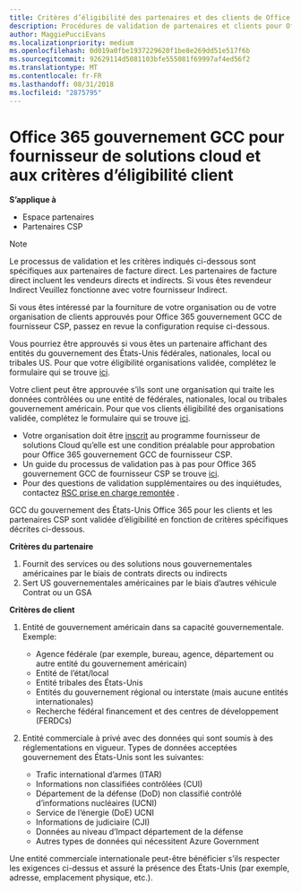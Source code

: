 ```yaml
---
title: Critères d’éligibilité des partenaires et des clients de Office 365 GCC du gouvernement des États-Unis | L’espace partenaires
description: Procédures de validation de partenaires et clients pour Office 365 gouvernement GCC de fournisseur CSP.
author: MaggiePucciEvans
ms.localizationpriority: medium
ms.openlocfilehash: 0d019a0fbe1937229620f1be8e269dd51e517f6b
ms.sourcegitcommit: 92629114d5081103bfe555081f69997af4ed56f2
ms.translationtype: MT
ms.contentlocale: fr-FR
ms.lasthandoff: 08/31/2018
ms.locfileid: "2875795"
---
```

# <a name="office-365-government-gcc-for-csp-partner-and-customer-eligibility-criteria"></a>Office 365 gouvernement GCC pour fournisseur de solutions cloud et aux critères d’éligibilité client

**S’applique à**

-  Espace partenaires
-  Partenaires CSP

>[!NOTE]
>Le processus de validation et les critères indiqués ci-dessous sont spécifiques aux partenaires de facture direct. Les partenaires de facture direct incluent les vendeurs directs et indirects.  Si vous êtes revendeur Indirect Veuillez fonctionne avec votre fournisseur Indirect. 

Si vous êtes intéressé par la fourniture de votre organisation ou de votre organisation de clients approuvés pour Office 365 gouvernement GCC de fournisseur CSP, passez en revue la configuration requise ci-dessous.

Vous pourriez être approuvés si vous êtes un partenaire affichant des entités du gouvernement des États-Unis fédérales, nationales, local ou tribales US. Pour que votre éligibilité organisations validée, complétez le formulaire qui se trouve [ici](https://products.office.com/government/eligibility-validation?ReqType=CSPPartner).

Votre client peut être approuvée s’ils sont une organisation qui traite les données contrôlées ou une entité de fédérales, nationales, local ou tribales gouvernement américain. Pour que vos clients éligibilité des organisations validée, complétez le formulaire qui se trouve [ici](https://products.office.com/government/eligibility-validation?ReqType=CSPCustomer). 

-   Votre organisation doit être [inscrit](https://partnercenter.microsoft.com/partner/cloud-solution-provider) au programme fournisseur de solutions Cloud qu’elle est une condition préalable pour approbation pour Office 365 gouvernement GCC de fournisseur CSP.
-   Un guide du processus de validation pas à pas pour Office 365 gouvernement GCC de fournisseur CSP se trouve [ici](https://go.microsoft.com/fwlink/?linkid=2007323).
-   Pour des questions de validation supplémentaires ou des inquiétudes, contactez [RSC prise en charge remontée](mailto:usgcce@microsoft.com) .

GCC du gouvernement des États-Unis Office 365 pour les clients et les partenaires CSP sont validée d’éligibilité en fonction de critères spécifiques décrites ci-dessous.

**Critères du partenaire**
1.  Fournit des services ou des solutions nous gouvernementales américaines par le biais de contrats directs ou indirects
2.  Sert US gouvernementales américaines par le biais d’autres véhicule Contrat ou un GSA

**Critères de client**
1.  Entité de gouvernement américain dans sa capacité gouvernementale. Exemple:
 
    -  Agence fédérale (par exemple, bureau, agence, département ou autre entité du gouvernement américain)
    -   Entité de l’état/local 
    -   Entité tribales des États-Unis
    -   Entités du gouvernement régional ou interstate (mais aucune entités internationales)
    -   Recherche fédéral financement et des centres de développement (FERDCs)

2.  Entité commerciale à privé avec des données qui sont soumis à des réglementations en vigueur. Types de données acceptées gouvernement des États-Unis sont les suivantes: 
    -   Trafic international d’armes (ITAR)
    -   Informations non classifiées contrôlées (CUI)
    -   Département de la défense (DoD) non classifié contrôlé d’informations nucléaires (UCNI)
    -   Service de l’énergie (DoE) UCNI
    -   Informations de judiciaire (CJI)
    -   Données au niveau d’Impact département de la défense
    -   Autres types de données qui nécessitent Azure Government

Une entité commerciale internationale peut-être bénéficier s’ils respecter les exigences ci-dessus et assuré la présence des États-Unis (par exemple, adresse, emplacement physique, etc.).

